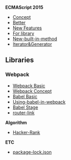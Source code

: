 **ECMAScript 2015**
* [Concept](https://github.com/ChoDragon9/posts/wiki/Concept)
* [Better](https://github.com/ChoDragon9/posts/wiki/Better)
* [New Features](https://github.com/ChoDragon9/posts/wiki/New+Features)
* [For library](https://github.com/ChoDragon9/posts/wiki/For+library)
* [New-built-in-method](https://github.com/ChoDragon9/posts/wiki/New-built-in-method)
* [Iterator&Generator](https://github.com/ChoDragon9/posts/wiki/Iterator&Generator)

## Libraries

  ### Webpack
* [Webpack Basic](https://github.com/ChoDragon9/es6/wiki/Webpack+Basic)
* [Webpack Concept](https://github.com/ChoDragon9/es6/wiki/Webpack+Concept)
* [Babel Basic](https://github.com/ChoDragon9/es6/wiki/Babel+Basic)
* [Using-babel-in-webpack](https://github.com/ChoDragon9/posts/wiki/Using-babel-in-webpack)
* [Babel Stage](https://github.com/ChoDragon9/posts/wiki/Babel-Stage)
* [router-link](https://github.com/ChoDragon9/posts/wiki/router-link)

**Algorithm**
* [Hacker-Rank](https://github.com/ChoDragon9/posts/wiki/Hacker-Rank)

**ETC**
* [package-lock.json](https://github.com/ChoDragon9/posts/wiki/package-lock.json)